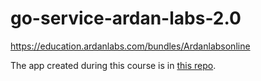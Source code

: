 # go-service-ardan-labs-2.0
https://education.ardanlabs.com/bundles/Ardanlabsonline

The app created during this course is in [this repo](https://github.com/tiagokrebs/go-app-2.0).